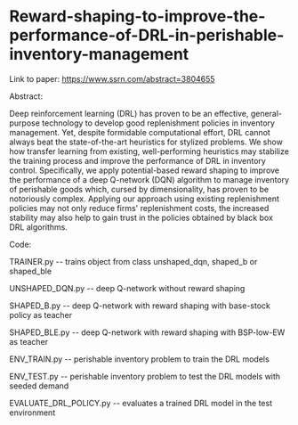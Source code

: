 # Reward-shaping-to-improve-the-performance-of-DRL-in-perishable-inventory-management
Link to paper: https://www.ssrn.com/abstract=3804655 

Abstract: 

Deep reinforcement learning (DRL) has proven to be an effective, general-purpose technology to develop good replenishment policies in inventory management. Yet, despite formidable computational effort, DRL cannot always beat the state-of-the-art heuristics for stylized problems. We show how transfer learning from existing, well-performing heuristics may stabilize the training process and improve the performance of DRL in inventory control. Specifically, we apply potential-based reward shaping to improve the performance of a deep Q-network (DQN) algorithm to manage inventory of perishable goods which, cursed by dimensionality, has proven to be notoriously complex. Applying our approach using existing replenishment policies may not only reduce firms' replenishment costs, the increased stability may also help to gain trust in the policies obtained by black box DRL algorithms.

Code:

TRAINER.py -- trains object from class unshaped_dqn, shaped_b or shaped_ble

UNSHAPED_DQN.py -- deep Q-network without reward shaping

SHAPED_B.py -- deep Q-network with reward shaping with base-stock policy as teacher

SHAPED_BLE.py -- deep Q-network with reward shaping with BSP-low-EW as teacher

ENV_TRAIN.py -- perishable inventory problem to train the DRL models

ENV_TEST.py -- perishable inventory problem to test the DRL models with seeded demand

EVALUATE_DRL_POLICY.py -- evaluates a trained DRL model in the test environment
